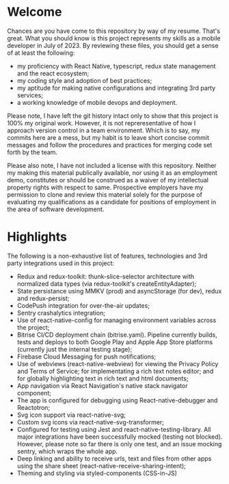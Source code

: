 # Welcome
Chances are you have come to this repository by way of my resume.  That's great.  What you should know is this project represents my skills as a mobile developer in July of 2023. By reviewing these files, you should get a sense of at least the following:
- my proficiency with React Native, typescript, redux state management and the react ecosystem;
- my coding style and adoption of best practices;
- my aptitude for making native configurations and integrating 3rd party services;
- a working knowledge of mobile devops and deployment.

Please note, I have left the git history intact only to show that this project is 100% my original work. However, it is not repreresentative of how I approach version control in a team environment.  Which is to say, my commits here are a mess, but my habit is to leave short concise commit messages and follow the procedures and practices for merging code set forth by the team.

Please also note, I have not included a license with this repository.  Neither my making this material publically available, nor using it as an employment demo, constitutes or should be construed as a waiver of my intellectual property rights with respect to same. Prospective employers have my permission to clone and review this material solely for the purpose of evaluating my qualifications as a candidate for positions of employment in the area of software development.

# Highlights
The following is a non-exhaustive list of features, technologies and 3rd party integrations used in this project:
- Redux and redux-toolkit: thunk-slice-selector architecture with normalized data types (via redux-toolkit's createEntityAdapter);
- State persistance using MMKV (prod) and asyncStorage (for dev), redux and redux-persist;
- CodePush integration for over-the-air updates;
- Sentry crashalytics integration;
- Use of react-native-config for managing environment variables across the project;
- Bitrise CI/CD deployment chain (bitrise.yaml). Pipeline currently builds, tests and deploys to both Google Play and Apple App Store platforms (currently just the internal testing stage);
- Firebase Cloud Messaging for push notifications;
- Use of webviews (react-native-webview) for viewing the Privacy Policy and Terms of Service; for implementating a rich text notes editor; and for globally highlighting text in rich text and html documents;
- App navigation via React Navigation's native stack navigator component;
- The app is configured for debugging using React-native-debugger and Reactotron;
- Svg icon support via react-native-svg;
- Custom svg icons via react-native-svg-transformer;
- Configured for testing using Jest and react-native-testing-library.  All major integrations have been successfully mocked (testing not blocked).  However, please note so far there is only one test, and an issue mocking sentry, which wraps the whole app.
- Deep linking and ability to receive urls, text and files from other apps using the share sheet (react-native-receive-sharing-intent);
- Theming and styling via styled-components (CSS-in-JS)
